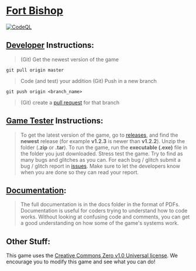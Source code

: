 # [Fort Bishop](https://github.com/vkeshav300/fort-bishop)
[![CodeQL](https://github.com/vkeshav300/fort-bishop/actions/workflows/codeql.yml/badge.svg)](https://github.com/vkeshav300/fort-bishop/actions/workflows/codeql.yml)

## [Developer](https://github.com/vkeshav300/fort-bishop/#developer-instructions) Instructions:
> (Git) Get the newest version of the game
```
git pull origin master
```
> Code (and test) your addition
> (Git) Push in a new branch
```
git push origin <branch_name>
```
> (Git) create a [pull request](https://github.com/vkeshav300/fort-bishop/pulls) for that branch

## [Game Tester](https://github.com/vkeshav300/fort-bishop/#game-tester-instructions) Instructions:
> To get the latest version of the game, go to [releases](https://github.com/vkeshav300/fort-bishop/releases), and find the **newest** release (for example **v1.2.3** is newer than **v1.2.2**).
> Unzip the folder (**.zip** or **.tar**).
> To run the game, run the **executable (.exe)** file in the folder you just downloaded.
> Stress test the game. Try to find as many bugs and glitches as you can.
> For each bug / glitch submit a bug / glitch report in [issues](https://github.com/vkeshav300/fort-bishop/issues).
> Make sure to let the developers know when you are done so they can read your report.

## [Documentation](https://github.com/vkeshav300/fort-bishop/#documentation):
> The full documentation is in the docs folder in the format of PDFs.
> Documentation is useful for coders trying to understand how to code works. Without looking at confusing code and comments, you can get a good understanding on how some of the game's systems work.

## Other Stuff:
This game uses the [Creative Commons Zero v1.0 Universal license](https://github.com/vkeshav300/fort-bishop/blob/master/LICENSE). We encourage you to modify this game and see what you can do!
